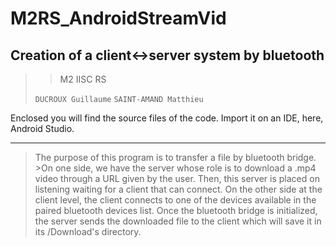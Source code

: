 # M2RS_AndroidStreamVid
## Creation of a client<->server system by bluetooth
>> M2 IISC RS
>
> ```DUCROUX Guillaume```
```SAINT-AMAND Matthieu```

Enclosed you will find the source files of the code. Import it on an IDE, here, Android Studio.

 ---
 
>The purpose of this program is to transfer a file by bluetooth bridge. >On one side, we have the server whose role is to download a .mp4 video through a URL given by the user. Then, this server is placed on listening waiting for a client that can connect. 
>On the other side at the client level, the client connects to one of the devices available in the paired bluetooth devices list. Once the bluetooth bridge is initialized, the server sends the downloaded file to the client which will save it in its /Download's directory.

